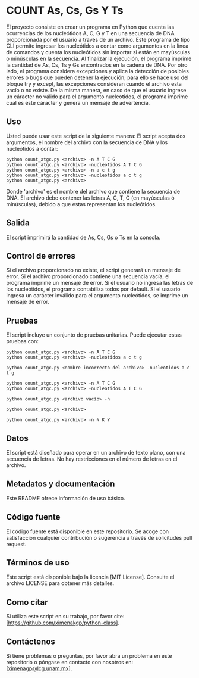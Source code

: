 # COUNT As, Cs, Gs Y Ts

El proyecto consiste en crear un programa en Python que cuenta las ocurrencias de los nucleótidos A, C, G y T en una secuencia de DNA proporcionada por el usuario a través de un archivo. Este programa de tipo CLI permite ingresar los nucleótidos a contar como argumentos en la línea de comandos y cuenta los nucleótidos sin importar si están en mayúsculas o minúsculas en la secuencia. Al finalizar la ejecución, el programa imprime la cantidad de As, Cs, Ts y Gs encontrados en la cadena de DNA. 
Por otro lado, el programa considera excepciones y aplica la detección de posibles errores o bugs que pueden detener la ejecución; para ello se hace uso del bloque try y except, las excepciones consideran cuando el archivo esta vacío o no existe. De la misma manera, en caso de que el usuario ingrese un cáracter no válido para el argumento nucleotidos, el programa imprime cual es este cáracter y genera un mensaje de advertencia. 


## Uso

Usted puede usar este script de la siguiente manera:
El script acepta dos argumentos, el nombre del archivo con la secuencia de DNA y los nucleótidos a contar:

```
python count_atgc.py <archivo> -n A T C G
python count_atgc.py <archivo> -nucleotidos A T C G
python count_atgc.py <archivo> -n a c t g
python count_atgc.py <archivo> -nucleotidos a c t g
python count_atgc.py <archivo>

```

Donde 'archivo' es el nombre del archivo que contiene la secuencia de DNA. El archivo debe contener las letras A, C, T, G (en mayúsculas ó minúsculas), debido a que estas representan los nucleótidos.

## Salida

El script imprimirá la cantidad de As, Cs, Gs o Ts en la consola. 

## Control de errores

Si el archivo proporcionado no existe, el script generará un mensaje de error.
Si el archivo proporcionado contiene una secuencia vacía, el programa imprime un mensaje de error.
Si el usuario no ingresa las letras de los nucleótidos, el programa contabiliza todos por default.
Si el usuario ingresa un carácter inválido para el argumento nucleótidos, se imprime un mensaje de error. 

## Pruebas

El script incluye un conjunto de pruebas unitarias. Puede ejecutar estas pruebas con:

```
python count_atgc.py <archivo> -n A T C G
python count_atgc.py <archivo> -nucleotidos a c t g

python count_atgc.py <nombre incorrecto del archivo> -nucleotidos a c t g

python count_atgc.py <archivo> -n A T C G
python count_atgc.py <archivo> -nucleotidos A T C G

python count_atgc.py <archivo vacío> -n 

python count_atgc.py <archivo>

python count_atgc.py <archivo> -n N K Y

```


## Datos
El script está diseñado para operar en un archivo de texto plano, con una secuencia de letras. No hay restricciones en el número de letras en el archivo.

## Metadatos y documentación
Este README ofrece información de uso básico. 

## Código fuente
El código fuente está disponible en este repositorio. Se acoge con satisfacción cualquier contribución o sugerencia a través de solicitudes pull request.

## Términos de uso

Este script está disponible bajo la licencia [MIT License]. Consulte el archivo LICENSE para obtener más detalles.

## Como citar

Si utiliza este script en su trabajo, por favor cite: [https://github.com/ximenakgp/python-class].

## Contáctenos

Si tiene problemas o preguntas, por favor abra un problema en este repositorio o póngase en contacto con nosotros en: [ximenagp@lcg.unam.mx].
